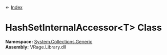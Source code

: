 ← [Index](Api-Index)

# HashSetInternalAccessor&lt;T&gt; Class

**Namespace:** [System.Collections.Generic](System.Collections.Generic)  
**Assembly:** VRage.Library.dll

